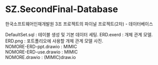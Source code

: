 # SZ.SecondFinal-Database
한국소프트웨어인재개발원 3조 프로젝트의 파이널 프로젝트(2차) - 데이터베이스

DefaultSet.sql : 테이블 생성 및 기본 데이터 세팅.
ERD.exerd : 개체 관계 모델.  
ERD.png : 포트폴리오에 사용할 개체 관계 모델 사진.  
NOMORE-ERD-ppt.drawio : MIMIC  
NOMORE-ERD-use.drawio : MIMIC  
NOMORE.drawio : (MIMIC)draw.io  

